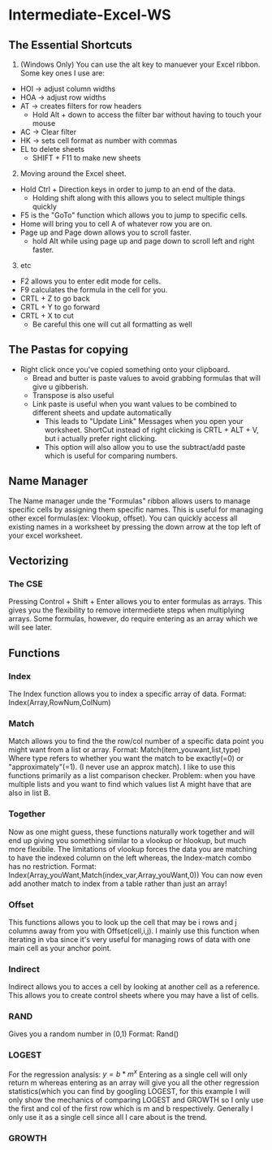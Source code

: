 # Intermediate-Excel-WS
## The Essential Shortcuts
1. (Windows Only) You can use the alt key to manuever your Excel ribbon. 
Some key ones I use are:
  - HOI -> adjust column widths
  - HOA -> adjust row widths
  - AT -> creates filters for row headers
    - Hold Alt + down to access the filter bar without having to touch your mouse
  - AC -> Clear filter
  - HK -> sets cell format as number with commas
  - EL to delete sheets
    - SHIFT + F11 to make new sheets 
2. Moving around the Excel sheet.
  - Hold Ctrl + Direction keys in order to jump to an end of the data.
    - Holding shift along with this allows you to select multiple things quickly
  - F5 is the "GoTo" function which allows you to jump to specific cells.     
  - Home will bring you to cell A of whatever row you are on.
  - Page up and Page down allows you to scroll faster.
    - hold Alt while using page up and page down to scroll left and right faster.
3. etc
  - F2 allows you to enter edit mode for cells. 
  - F9 calculates the formula in the cell for you.
  - CRTL + Z to go back 
  - CRTL + Y to go forward
  - CRTL + X to cut
    - Be careful this one will cut all formatting as well
## The Pastas for copying
- Right click once you've copied something onto your clipboard. 
  - Bread and butter is paste values to avoid grabbing formulas that will give u gibberish.
  - Transpose is also useful
  - Link paste is useful when you want values to be combined to different sheets and update automatically
    - This leads to "Update Link" Messages when you open your worksheet.
ShortCut instead of right clicking is CRTL + ALT + V, but i actually prefer right clicking.
    - This option will also allow you to use the subtract/add paste which is useful for comparing numbers.
## Name Manager
The Name manager unde the "Formulas" ribbon allows users to manage specific cells by assigning them specific names. 
This is useful for managing other excel formulas(ex: Vlookup, offset).
You can quickly access all existing names in a worksheet by pressing the down arrow at the top left of your excel worksheet. 

## Vectorizing
### The CSE
Pressing Control + Shift + Enter allows you to enter formulas as arrays. This gives you the flexibility to remove intermediete steps when multiplying arrays. Some formulas, however, do require entering as an array which we will see later. 

## Functions
### Index 
The Index function allows you to index a specific array of data. Format: Index(Array,RowNum,ColNum)

### Match
Match allows you to find the the row/col number of a specific data point you might want from a list or array. Format: Match(item_youwant,list,type) Where type refers to whether you want the match to be exactly(=0) or "approximately"(=1). (I never use an approx match). 
I like to use this functions primarily as a list comparison checker. Problem: when you have multiple lists and you want to find which values list A might have that are also in list B. 

### Together 
Now as one might guess, these functions naturally work together and will end up giving you something similar to a vlookup or hlookup, but much more flexibile. The limitations of vlookup forces the data you are matching to have the indexed column on the left whereas, the Index-match combo has no restriction. Format: Index(Array_youWant,Match(index_var,Array_youWant,0))
You can now even add another match to index from a table rather than just an array!

### Offset
This functions allows you to look up the cell that may be i rows and j columns away from you with Offset(cell,i,j). I mainly use this function when iterating in vba since it's very useful for managing rows of data with one main cell as your anchor point. 

### Indirect
Indirect allows you to acces a cell by looking at another cell as a reference. This allows you to create control sheets where you may have a list of cells. 

### RAND
Gives you a random number in (0,1)
Format: Rand()

### LOGEST
For the regression analysis: $y = b*m^x$
Entering as a single cell will only return m whereas entering as an array will give you all the other regression statistics(which you can find by googling LOGEST, for this example I will only show the mechanics of comparing LOGEST and GROWTH so I only use the first and col of the first row which is m and b respectively. 
Generally I only use it as a single cell since all I care about is the trend.  
### GROWTH









    

